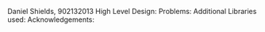 Daniel Shields, 902132013
High Level Design:
Problems:
Additional Libraries used:
Acknowledgements:
